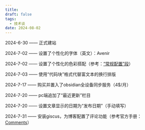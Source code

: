 ```yaml
---
title: 
draft: false
tags:
  - 技术谈
date: 2024-08-02
---
```

2024-6-30 —— 正式建站

2024-7-02 —— 设置了个性化的字体（英文）：Avenir

2024-7-02 —— 设置了个性化的色彩搭配（参考：[“常规配置”段](https://quartz.jzhao.xyz/configuration#general-configuration)）

2024-7-03 —— 使用“代码块”格式代替富文本的换行排版

2024-7-17 —— 购买并置入了obsidian全设备同步服务（4$/月）

2024-7-20 —— pc端追加了“最近更新”栏目

2024-7-20 —— 设置文章显示的日期为“发布日期”（手动填写）

2024-7-31 —— 安装giscus，为博客配置了评论功能（参考官方手册：[Comments](https://quartz.jzhao.xyz/features/comments)）


